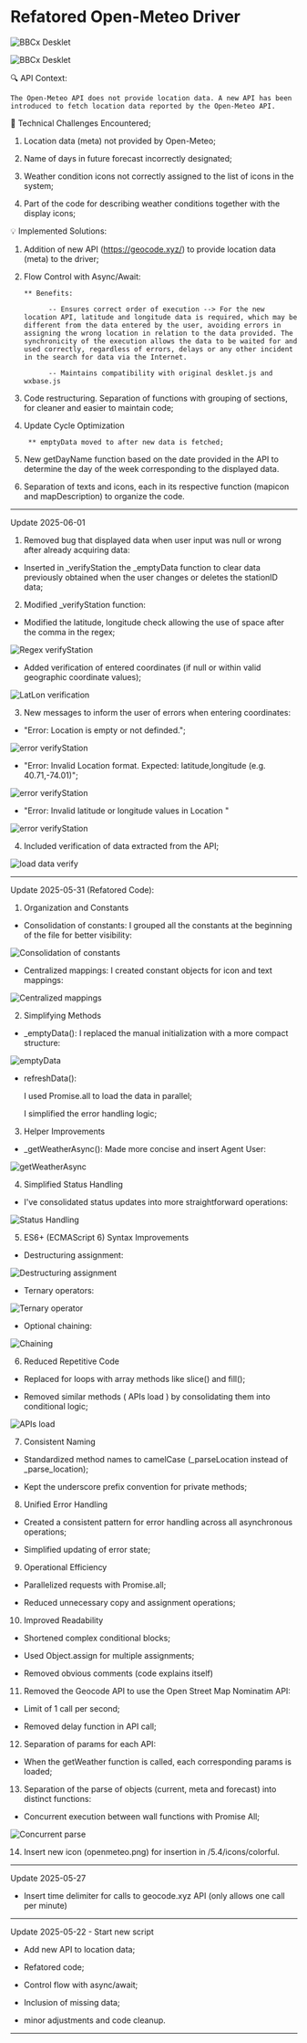 # Refatored Open-Meteo Driver

![BBCx Desklet](https://github.com/naufragoweb/weather-drivers-bbcwx-oak-wood.co.uk/blob/main/%20Z-%20Images/bbcx7.png)

![BBCx Desklet](https://github.com/naufragoweb/weather-drivers-bbcwx-oak-wood.co.uk/blob/main/%20Z-%20Images/bbcx8.png)


🔍 API Context:

	The Open-Meteo API does not provide location data. A new API has been introduced to fetch location data reported by the Open-Meteo API.
	
	
🧩 Technical Challenges Encountered;

1. Location data (meta) not provided by Open-Meteo;

2. Name of days in future forecast incorrectly designated;

3. Weather condition icons not correctly assigned to the list of icons in the system;

4. Part of the code for describing weather conditions together with the display icons;


💡 Implemented Solutions:

1. Addition of new API (https://geocode.xyz/) to provide location data (meta) to the driver;

2.  Flow Control with Async/Await:

        ** Benefits:
        
              -- Ensures correct order of execution --> For the new location API, latitude and longitude data is required, which may be different from the data entered by the user, avoiding errors in assigning the wrong location in relation to the data provided. The synchronicity of the execution allows the data to be waited for and used correctly, regardless of errors, delays or any other incident in the search for data via the Internet.
              
              -- Maintains compatibility with original desklet.js and wxbase.js
              
3. Code restructuring. Separation of functions with grouping of sections, for cleaner and easier to maintain code;

4. Update Cycle Optimization

        ** emptyData moved to after new data is fetched;
        
5.  New getDayName function based on the date provided in the API to determine the day of the week corresponding to the displayed data.

6. Separation of texts and icons, each in its respective function (mapicon and mapDescription) to organize the code.

--------------------------------------------------------------------------------

Update 2025-06-01

1. Removed bug that displayed data when user input was null or wrong after already acquiring data:

* Inserted in _verifyStation the _emptyData function to clear data previously obtained when the user changes or deletes the stationID data;

2. Modified _verifyStation function:

* Modified the latitude, longitude check allowing the use of space after the comma in the regex;

![Regex verifyStation](https://github.com/naufragoweb/weather-drivers-bbcwx-oak-wood.co.uk/blob/main/%20Z-%20Images/stationID3.png)

* Added verification of entered coordinates (if null or within valid geographic coordinate values);

![LatLon verification](https://github.com/naufragoweb/weather-drivers-bbcwx-oak-wood.co.uk/blob/main/%20Z-%20Images/stationID4.png)

3. New messages to inform the user of errors when entering coordinates:

* "Error: Location is empty or not definded.";

![error verifyStation](https://github.com/naufragoweb/weather-drivers-bbcwx-oak-wood.co.uk/blob/main/%20Z-%20Images/stationID0.png)

* "Error: Invalid Location format. Expected: latitude,longitude (e.g. 40.71,-74.01)";

![error verifyStation](https://github.com/naufragoweb/weather-drivers-bbcwx-oak-wood.co.uk/blob/main/%20Z-%20Images/stationID1.png)

* "Error: Invalid latitude or longitude values in Location "

![error verifyStation](https://github.com/naufragoweb/weather-drivers-bbcwx-oak-wood.co.uk/blob/main/%20Z-%20Images/stationID2.png)

4. Included verification of data extracted from the API;

![load data verify](https://github.com/naufragoweb/weather-drivers-bbcwx-oak-wood.co.uk/blob/main/%20Z-%20Images/loadDataWithParams01.png)

--------------------------------------------------------------------------------

Update 2025-05-31 (Refatored Code):

1. Organization and Constants

* Consolidation of constants: I grouped all the constants at the beginning of the file for better visibility:

![Consolidation of constants](https://github.com/naufragoweb/weather-drivers-bbcwx-oak-wood.co.uk/blob/main/%20Z-%20Images/image1.png)

* Centralized mappings: I created constant objects for icon and text mappings:

![Centralized mappings](https://github.com/naufragoweb/weather-drivers-bbcwx-oak-wood.co.uk/blob/main/%20Z-%20Images/image2.png)

2. Simplifying Methods

* _emptyData(): I replaced the manual initialization with a more compact structure:

![emptyData](https://github.com/naufragoweb/weather-drivers-bbcwx-oak-wood.co.uk/blob/main/%20Z-%20Images/image3.png)

* refreshData():

    I used Promise.all to load the data in parallel;

    I simplified the error handling logic;

3. Helper Improvements

* _getWeatherAsync(): Made more concise and insert Agent User:

![getWeatherAsync](https://github.com/naufragoweb/weather-drivers-bbcwx-oak-wood.co.uk/blob/main/%20Z-%20Images/image11.png)

4. Simplified Status Handling

* I've consolidated status updates into more straightforward operations:

![Status Handling](https://github.com/naufragoweb/weather-drivers-bbcwx-oak-wood.co.uk/blob/main/%20Z-%20Images/image6.png)

5. ES6+ (ECMAScript 6) Syntax Improvements

* Destructuring assignment:

![Destructuring assignment](https://github.com/naufragoweb/weather-drivers-bbcwx-oak-wood.co.uk/blob/main/%20Z-%20Images/image7.png)

* Ternary operators:

![Ternary operator](https://github.com/naufragoweb/weather-drivers-bbcwx-oak-wood.co.uk/blob/main/%20Z-%20Images/image8.png)

* Optional chaining:

![Chaining](https://github.com/naufragoweb/weather-drivers-bbcwx-oak-wood.co.uk/blob/main/%20Z-%20Images/image9.png)

6. Reduced Repetitive Code

* Replaced for loops with array methods like slice() and fill();

* Removed similar methods ( APIs load ) by consolidating them into conditional logic;

![APIs load](https://github.com/naufragoweb/weather-drivers-bbcwx-oak-wood.co.uk/blob/main/%20Z-%20Images/image12.png)

7. Consistent Naming

* Standardized method names to camelCase (_parseLocation instead of _parse_location);

* Kept the underscore prefix convention for private methods;

8. Unified Error Handling

* Created a consistent pattern for error handling across all asynchronous operations;

* Simplified updating of error state;

9. Operational Efficiency

* Parallelized requests with Promise.all;

* Reduced unnecessary copy and assignment operations;

10. Improved Readability

* Shortened complex conditional blocks;

* Used Object.assign for multiple assignments;

* Removed obvious comments (code explains itself)

11. Removed the Geocode API to use the Open Street Map Nominatim API:

* Limit of 1 call per second;

* Removed delay function in API call;

12. Separation of params for each API:

* When the getWeather function is called, each corresponding params is loaded;

13. Separation of the parse of objects (current, meta and forecast) into distinct functions:

* Concurrent execution between wall functions with Promise All;

![Concurrent parse](https://github.com/naufragoweb/weather-drivers-bbcwx-oak-wood.co.uk/blob/main/%20Z-%20Images/image13.png)

14. Insert new icon (openmeteo.png) for insertion in /5.4/icons/colorful.

--------------------------------------------------------------------------------

Update 2025-05-27

* Insert time delimiter for calls to geocode.xyz API (only allows one call per minute)

--------------------------------------------------------------------------------


Update 2025-05-22 - Start new script

* Add new API to location data;

* Refatored code;

* Control flow with async/await;

* Inclusion of missing data;

* minor adjustments and code cleanup.

--------------------------------------------------------------------------------


